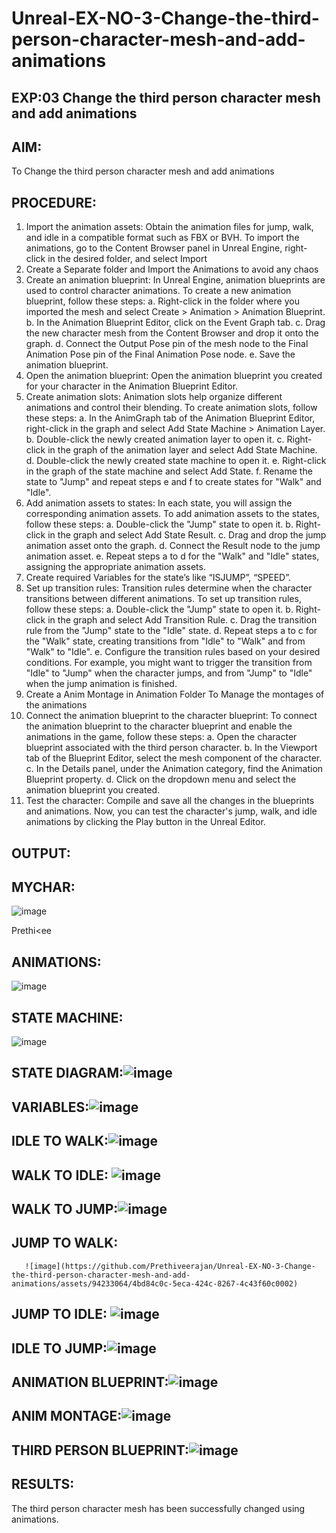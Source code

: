 # Unreal-EX-NO-3-Change-the-third-person-character-mesh-and-add-animations
								

## EXP:03 Change the third person character mesh and add animations
## AIM:
To Change the third person character mesh and add animations 

## PROCEDURE:

1.	Import the animation assets: Obtain the animation files for jump, walk, and idle in a compatible format such as FBX or BVH. To import the animations, go to the Content Browser panel in Unreal Engine, right-click in the desired folder, and select Import
2.	Create a Separate folder  and Import the Animations to avoid any chaos
3.	Create an animation blueprint: In Unreal Engine, animation blueprints are used to control character animations. To create a new animation blueprint, follow these steps: 
a. Right-click in the folder where you imported the mesh and select Create > Animation > Animation Blueprint. 
b. In the Animation Blueprint Editor, click on the Event Graph tab. 
c. Drag the new character mesh from the Content Browser and drop it onto the graph. 
d. Connect the Output Pose pin of the mesh node to the Final Animation Pose pin of the Final Animation Pose node.
 e. Save the animation blueprint.
4.	Open the animation blueprint: Open the animation blueprint you created for your character in the Animation Blueprint Editor.
5.	Create animation slots: Animation slots help organize different animations and control their blending. To create animation slots, follow these steps:
 a. In the AnimGraph tab of the Animation Blueprint Editor, right-click in the graph and select Add State Machine > Animation Layer. 
b. Double-click the newly created animation layer to open it.
 c. Right-click in the graph of the animation layer and select Add State Machine. 
d. Double-click the newly created state machine to open it. 
e. Right-click in the graph of the state machine and select Add State. 
f. Rename the state to "Jump" and repeat steps e and f to create states for "Walk" and "Idle".
6.	Add animation assets to states: In each state, you will assign the corresponding animation assets. To add animation assets to the states, follow these steps: a. Double-click the "Jump" state to open it. b. Right-click in the graph and select Add State Result. c. Drag and drop the jump animation asset onto the graph. d. Connect the Result node to the jump animation asset. e. Repeat steps a to d for the "Walk" and "Idle" states, assigning the appropriate animation assets.
7.	Create  required Variables for the state’s like “ISJUMP”,  “SPEED”.
8.	Set up transition rules: Transition rules determine when the character transitions between different animations. To set up transition rules, follow these steps: a. Double-click the "Jump" state to open it. b. Right-click in the graph and select Add Transition Rule. c. Drag the transition rule from the "Jump" state to the "Idle" state. d. Repeat steps a to c for the "Walk" state, creating transitions from "Idle" to "Walk" and from "Walk" to "Idle". e. Configure the transition rules based on your desired conditions. For example, you might want to trigger the transition from "Idle" to "Jump" when the character jumps, and from "Jump" to "Idle" when the jump animation is finished.
9.	Create a Anim Montage in Animation Folder To Manage the montages of the animations
10.	Connect the animation blueprint to the character blueprint: To connect the animation blueprint to the character blueprint and enable the animations in the game, follow these steps: a. Open the character blueprint associated with the third person character. b. In the Viewport tab of the Blueprint Editor, select the mesh component of the character. c. In the Details panel, under the Animation category, find the Animation Blueprint property. d. Click on the dropdown menu and select the animation blueprint you created.
11.	Test the character: Compile and save all the changes in the blueprints and animations. Now, you can test the character's jump, walk, and idle animations by clicking the Play button in the Unreal Editor.


## OUTPUT:
## MYCHAR:
![image](https://github.com/Prethiveerajan/Unreal-EX-NO-3-Change-the-third-person-character-mesh-and-add-animations/assets/94233064/c24f083e-3ddb-47d8-849e-8f31f26bb14f)

 Prethi<ee
## ANIMATIONS:
![image](https://github.com/Prethiveerajan/Unreal-EX-NO-3-Change-the-third-person-character-mesh-and-add-animations/assets/94233064/ecbb0553-0a1c-40d5-bbc6-46b8607a72d6)

           

            
 
## STATE MACHINE:
![image](https://github.com/Prethiveerajan/Unreal-EX-NO-3-Change-the-third-person-character-mesh-and-add-animations/assets/94233064/995716b8-6b56-475d-bbdd-f163b0de25c3)
 
            
 
## STATE DIAGRAM:![image](https://github.com/Prethiveerajan/Unreal-EX-NO-3-Change-the-third-person-character-mesh-and-add-animations/assets/94233064/f857c1b6-7bfe-47ff-9ef0-83d6f3f7b9e0)

          
 
## VARIABLES:![image](https://github.com/Prethiveerajan/Unreal-EX-NO-3-Change-the-third-person-character-mesh-and-add-animations/assets/94233064/97a4f210-81c6-4ec2-b2e6-4674cb94caeb)

           
  
             
## IDLE TO WALK:![image](https://github.com/Prethiveerajan/Unreal-EX-NO-3-Change-the-third-person-character-mesh-and-add-animations/assets/94233064/11f24256-7940-419e-a6e6-e2e81251c139)

           
 
## WALK TO IDLE: ![image](https://github.com/Prethiveerajan/Unreal-EX-NO-3-Change-the-third-person-character-mesh-and-add-animations/assets/94233064/e4364d96-b25b-45f1-8806-689e03ac745c)

 
## WALK TO JUMP:![image](https://github.com/Prethiveerajan/Unreal-EX-NO-3-Change-the-third-person-character-mesh-and-add-animations/assets/94233064/677982be-4699-454b-b6fa-b844c9f21c17)

  

## JUMP TO WALK:
	   ![image](https://github.com/Prethiveerajan/Unreal-EX-NO-3-Change-the-third-person-character-mesh-and-add-animations/assets/94233064/4bd84c0c-5eca-424c-8267-4c43f60c0002)

            
## JUMP TO IDLE: ![image](https://github.com/Prethiveerajan/Unreal-EX-NO-3-Change-the-third-person-character-mesh-and-add-animations/assets/94233064/0e002b1a-a766-4fe0-916f-fddbba960012)

            
## IDLE TO JUMP:![image](https://github.com/Prethiveerajan/Unreal-EX-NO-3-Change-the-third-person-character-mesh-and-add-animations/assets/94233064/215ff236-2ccd-42b6-9e0c-1cfb7416a6e9)

            


## ANIMATION BLUEPRINT:![image](https://github.com/Prethiveerajan/Unreal-EX-NO-3-Change-the-third-person-character-mesh-and-add-animations/assets/94233064/20c3ab4f-47be-41c7-9066-5371daa65933)

           
            
 
## ANIM MONTAGE:![image](https://github.com/Prethiveerajan/Unreal-EX-NO-3-Change-the-third-person-character-mesh-and-add-animations/assets/94233064/52f920dd-fc6d-4223-8145-268c1e58f931)

            







## THIRD PERSON BLUEPRINT:![image](https://github.com/Prethiveerajan/Unreal-EX-NO-3-Change-the-third-person-character-mesh-and-add-animations/assets/94233064/677a9d8e-56d7-46b3-b45d-bf3e144f899a)

          

         


            

## RESULTS:
 The third person character mesh has been successfully changed using animations.




